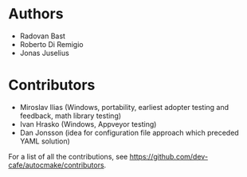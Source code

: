 # Authors

- Radovan Bast
- Roberto Di Remigio
- Jonas Juselius

# Contributors

- Miroslav Ilias (Windows, portability, earliest adopter testing and feedback, math library testing)
- Ivan Hrasko (Windows, Appveyor testing)
- Dan Jonsson (idea for configuration file approach which preceded YAML solution)

For a list of all the contributions,
see https://github.com/dev-cafe/autocmake/contributors.

